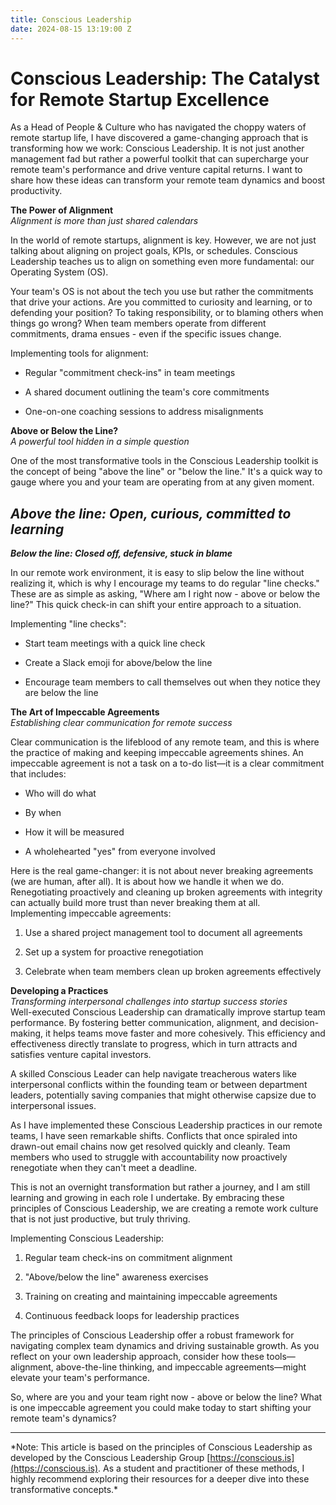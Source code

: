 ```yaml
---
title: Conscious Leadership
date: 2024-08-15 13:19:00 Z
---
```


# Conscious Leadership: The Catalyst for Remote Startup Excellence

As a Head of People & Culture who has navigated the choppy waters of remote startup life, I have discovered a game-changing approach that is transforming how we work: Conscious Leadership. It is not just another management fad but rather a powerful toolkit that can supercharge your remote team's performance and drive venture capital returns. I want to share how these ideas can transform your remote team dynamics and boost productivity.

**The Power of Alignment**\
*Alignment is more than just shared calendars*

In the world of remote startups, alignment is key. However, we are not just talking about aligning on project goals, KPIs, or schedules. Conscious Leadership teaches us to align on something even more fundamental: our Operating System (OS).

Your team's OS is not about the tech you use but rather the commitments that drive your actions. Are you committed to curiosity and learning, or to defending your position? To taking responsibility, or to blaming others when things go wrong? When team members operate from different commitments, drama ensues - even if the specific issues change.

Implementing tools for alignment:

* Regular "commitment check-ins" in team meetings

* A shared document outlining the team's core commitments

* One-on-one coaching sessions to address misalignments

**Above or Below the Line?**\
*A powerful tool hidden in a simple question*

One of the most transformative tools in the Conscious Leadership toolkit is the concept of being "above the line" or "below the line." It's a quick way to gauge where you and your team are operating from at any given moment.

## ***Above the line: Open, curious, committed to learning***

***Below the line: Closed off, defensive, stuck in blame***

In our remote work environment, it is easy to slip below the line without realizing it, which is why I encourage my teams to do regular "line checks." These are as simple as asking, "Where am I right now - above or below the line?" This quick check-in can shift your entire approach to a situation.

Implementing "line checks":

* Start team meetings with a quick line check

* Create a Slack emoji for above/below the line

* Encourage team members to call themselves out when they notice they are below the line

**The Art of Impeccable Agreements**\
*Establishing clear communication for remote success*

Clear communication is the lifeblood of any remote team, and this is where the practice of making and keeping impeccable agreements shines. An impeccable agreement is not a task on a to-do list—it is a clear commitment that includes:

* Who will do what

* By when

* How it will be measured

* A wholehearted "yes" from everyone involved

Here is the real game-changer: it is not about never breaking agreements (we are human, after all). It is about how we handle it when we do. Renegotiating proactively and cleaning up broken agreements with integrity can actually build more trust than never breaking them at all.\
Implementing impeccable agreements:

1. Use a shared project management tool to document all agreements

2. Set up a system for proactive renegotiation

3. Celebrate when team members clean up broken agreements effectively

**Developing a Practices**\
*Transforming interpersonal challenges into startup success stories*\
Well-executed Conscious Leadership can dramatically improve startup team performance. By fostering better communication, alignment, and decision-making, it helps teams move faster and more cohesively. This efficiency and effectiveness directly translate to progress, which in turn attracts and satisfies venture capital investors.

A skilled Conscious Leader can help navigate treacherous waters like interpersonal conflicts within the founding team or between department leaders, potentially saving companies that might otherwise capsize due to interpersonal issues.

As I have implemented these Conscious Leadership practices in our remote teams, I have seen remarkable shifts. Conflicts that once spiraled into drawn-out email chains now get resolved quickly and cleanly. Team members who used to struggle with accountability now proactively renegotiate when they can't meet a deadline.

This is not an overnight transformation but rather a journey, and I am still learning and growing in each role I undertake. By embracing these principles of Conscious Leadership, we are creating a remote work culture that is not just productive, but truly thriving.

Implementing Conscious Leadership:

1. Regular team check-ins on commitment alignment

2. "Above/below the line" awareness exercises

3. Training on creating and maintaining impeccable agreements

4. Continuous feedback loops for leadership practices

The principles of Conscious Leadership offer a robust framework for navigating complex team dynamics and driving sustainable growth. As you reflect on your own leadership approach, consider how these tools—alignment, above-the-line thinking, and impeccable agreements—might elevate your team's performance.

So, where are you and your team right now - above or below the line? What is one impeccable agreement you could make today to start shifting your remote team's dynamics?

---

\*Note: This article is based on the principles of Conscious Leadership as developed by the Conscious Leadership Group [https://conscious.is](https://conscious.is). As a student and practitioner of these methods, I highly recommend exploring their resources for a deeper dive into these transformative concepts.\*